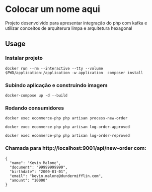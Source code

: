 # Colocar um nome aqui

Projeto desenvolvido para apresentar integração do php com kafka e utilizar conceitos de arquiterura limpa e arquitetura hexagonal

## Usage

### Instalar projeto
```
docker run --rm --interactive --tty --volume $PWD/application:/application -w application  composer install
```

### Subindo aplicação e construindo imagem
```
docker-compose up -d --build
```

### Rodando consumidores
```
docker exec ecommerce-php php artisan process-new-order
```
```
docker exec ecommerce-php php artisan log-order-approved
```
```
docker exec ecommerce-php php artisan log-order-reproved
```

### Chamada para http://localhost:9001/api/new-order com:
```
{
  "name": "Kevin Malone",
  "document": "99999999999",
  "birthdate": "2000-01-01",
  "email": "kevin.malone@dundermifflin.com",
  "amount": "10000"
}
```

